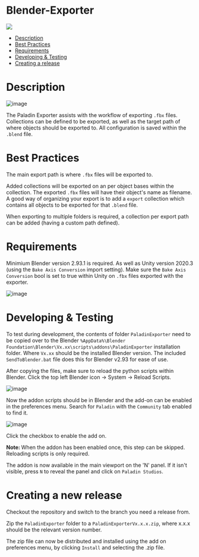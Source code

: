 # Blender-Exporter

![](https://i1.wp.com/paladinstudios.com/wp-content/uploads/2020/03/logo-1.png)

 * [Description](#description)
 * [Best Practices](#bestpractices)
 * [Requirements](#requirements)
 * [Developing & Testing](#develop)
 * [Creating a release](#release)

<a name="description"/>

# Description

![image](https://user-images.githubusercontent.com/10919737/159481452-bf4e2765-9696-4b31-a93c-1f01a2f06c9a.png)

The Paladin Exporter assists with the workflow of exporting `.fbx` files. Collections can be defined to be exported, as well as the target path of where objects should be exported to. All configuration is saved within the `.blend` file.

<a name="bestpractices"/>

# Best Practices

The main export path is where `.fbx` files will be exported to.

Added collections will be exported on an per object bases within the collection. The exported `.fbx` files will have their object's name as filename. A good way of organizing your export is to add a `export` collection which contains all objects to be exported for that `.blend` file.

When exporting to multiple folders is required, a collection per export path can be added (having a custom path defined).

<a name="requirements"/>

# Requirements

Minimium Blender version 2.93.1 is required. As well as Unity version 2020.3 (using the `Bake Axis Conversion` import setting).
Make sure the `Bake Axis Conversion` bool is set to true within Unity on `.fbx` files exported with the exporter.

![image](https://user-images.githubusercontent.com/10919737/174821463-2b928b8a-79eb-4d03-9077-d7af6fc46695.png)

<a name="develop"/>

# Developing & Testing
To test during development, the contents of folder `PaladinExporter` need to be copied over to the Blender `%AppData%\Blender Foundation\Blender\Vx.xx\scripts\addons\PaladinExporter` installation folder. Where `Vx.xx` should be the installed Blender version. The included `SendToBlender.bat` file does this for Blender v2.93 for ease of use.


After copying the files, make sure to reload the python scripts within Blender. Click the top left Blender icon -> System -> Reload Scripts.

![image](https://user-images.githubusercontent.com/10919737/159488403-c4d14dc8-03d4-4b18-974c-e52eb3a4f739.png)


Now the addon scripts should be in Blender and the add-on can be enabled in the preferences menu. Search for `Paladin` with the `Community` tab enabled to find it.

![image](https://user-images.githubusercontent.com/10919737/159488622-1b6a5f81-5a4b-4d85-b040-aab91ece587e.png)

Click the checkbox to enable the add on.

<b> Note: </b> When the addon has been enabled once, this step can be skipped. Reloading scripts is only required.

The addon is now available in the main viewport on the 'N' panel. If it isn't visible, press `N` to reveal the panel and click on `Paladin Studios`. 

<a name="release"/>

# Creating a new release
Checkout the repository and switch to the branch you need a release from.

Zip the `PaladinExporter` folder to a `PaladinExporterVx.x.x.zip`, where x.x.x should be the relevant version number.

The zip file can now be distributed and installed using the add on preferences menu, by clicking `Install` and selecting the .zip file.
